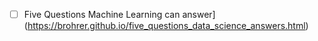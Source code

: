 - [ ] Five Questions Machine Learning can answer](https://brohrer.github.io/five_questions_data_science_answers.html)
